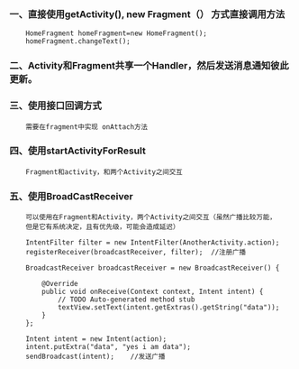 
### 一、直接使用getActivity(), new Fragment（） 方式直接调用方法
        HomeFragment homeFragment=new HomeFragment();  
        homeFragment.changeText();  
        
### 二、Activity和Fragment共享一个Handler，然后发送消息通知彼此更新。

### 三、使用接口回调方式 
        需要在fragment中实现 onAttach方法
        
### 四、使用startActivityForResult 
        Fragment和activity，和两个Activity之间交互
        
### 五、使用BroadCastReceiver 
        可以使用在Fragment和Activity，两个Activity之间交互（虽然广播比较万能，
        但是它有系统决定，且有优先级，可能会造成延迟）
        
        IntentFilter filter = new IntentFilter(AnotherActivity.action);    
        registerReceiver(broadcastReceiver, filter);  //注册广播
        
        BroadcastReceiver broadcastReceiver = new BroadcastReceiver() {    
    
            @Override    
            public void onReceive(Context context, Intent intent) {    
                // TODO Auto-generated method stub    
                textView.setText(intent.getExtras().getString("data"));    
            }    
        };    
        
        Intent intent = new Intent(action);    
        intent.putExtra("data", "yes i am data");    
        sendBroadcast(intent);    //发送广播